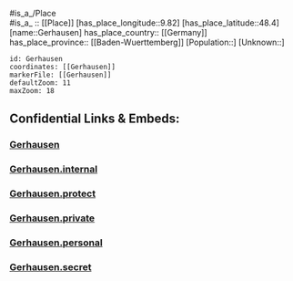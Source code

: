 ﻿---
location: [48.4,9.82] 
mapzoom: [7,12] 
mapmarker: city 
type: City
tags:
- geo/City


SpocWebEntityId: 30424
isDeleted: false
confidential: public

---
#is_a_/Place  
#is_a_ :: [[Place]] 
[has_place_longitude::9.82] 
[has_place_latitude::48.4] 
[name::Gerhausen] 
has_place_country:: [[Germany]]  
has_place_province:: [[Baden-Wuerttemberg]] 
[Population::] 
[Unknown::] 


```leaflet
id: Gerhausen
coordinates: [[Gerhausen]] 
markerFile: [[Gerhausen]] 
defaultZoom: 11 
maxZoom: 18
```


## Confidential Links & Embeds: 

### [Gerhausen](/_public/Earth/Continent/Europe/Europe~Central/Germany/Germany~West/Baden-Wuerttemberg/counties~BW/Alb-Donau-Kreis/cities~Alb-Donau/Blaubeuren/City/Gerhausen.md) 

### [Gerhausen.internal](/_internal/Earth/Continent/Europe/Europe~Central/Germany/Germany~West/Baden-Wuerttemberg/counties~BW/Alb-Donau-Kreis/cities~Alb-Donau/Blaubeuren/City/Gerhausen.internal.md) 

### [Gerhausen.protect](/_protect/Earth/Continent/Europe/Europe~Central/Germany/Germany~West/Baden-Wuerttemberg/counties~BW/Alb-Donau-Kreis/cities~Alb-Donau/Blaubeuren/City/Gerhausen.protect.md) 

### [Gerhausen.private](/_private/Earth/Continent/Europe/Europe~Central/Germany/Germany~West/Baden-Wuerttemberg/counties~BW/Alb-Donau-Kreis/cities~Alb-Donau/Blaubeuren/City/Gerhausen.private.md) 

### [Gerhausen.personal](/_personal/Earth/Continent/Europe/Europe~Central/Germany/Germany~West/Baden-Wuerttemberg/counties~BW/Alb-Donau-Kreis/cities~Alb-Donau/Blaubeuren/City/Gerhausen.personal.md) 

### [Gerhausen.secret](/_secret/Earth/Continent/Europe/Europe~Central/Germany/Germany~West/Baden-Wuerttemberg/counties~BW/Alb-Donau-Kreis/cities~Alb-Donau/Blaubeuren/City/Gerhausen.secret.md) 
